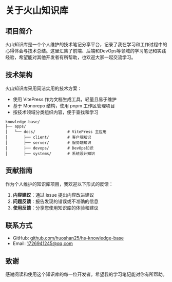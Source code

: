 # 关于火山知识库

## 项目简介

火山知识库是一个个人维护的技术笔记分享平台，记录了我在学习和工作过程中的心得体会与技术总结。这里汇集了前端、后端和DevOps等领域的学习笔记和实践经验，希望能对其他开发者有所帮助，也欢迎大家一起交流学习。

## 技术架构

火山知识库采用简洁实用的技术方案：

- 使用 VitePress 作为文档生成工具，轻量且易于维护
- 基于 Monorepo 结构，使用 pnpm 工作区管理项目
- 按技术领域分类组织内容，便于查找和学习

```
knowledge-base/
├── apps/
│   └── docs/              # VitePress 主应用
│       ├── client/        # 客户端知识
│       ├── server/        # 服务端知识
│       ├── devops/        # DevOps知识
│       ├── systems/       # 系统设计知识
```

## 贡献指南

作为个人维护的知识库项目，我欢迎以下形式的反馈：

1. **内容建议**：通过 issue 提出内容改进建议
2. **问题反馈**：报告发现的错误或不准确的信息
3. **使用反馈**：分享您使用知识库的体验和建议

## 联系方式

- GitHub: [github.com/huoshan25/hs-knowledge-base](https://github.com/huoshan25/hs-knowledge-base)
- Email: 1726941245@qq.com

## 致谢

感谢阅读和使用这个知识库的每一位开发者。希望我的学习笔记能对你有所帮助。